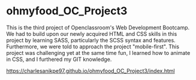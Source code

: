 # ohmyfood_OC_Project3
This is the third project of Openclassroom's Web Development Bootcamp. We had to build upon our newly acquired HTML and CSS skills in this project by learning SASS, particularly the SCSS syntax and features. Furthermore, we were told to approach the project "mobile-first". This project was challenging yet at the same time fun, I learned how to animate in CSS, and I furthered my GIT knowledge.  


https://charlesanikpe97.github.io/ohmyfood_OC_Project3/index.html
